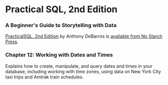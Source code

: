 # Practical SQL, 2nd Edition
### A Beginner's Guide to Storytelling with Data

[PracticalSQL, 2nd Edition](https://nostarch.com/practical-sql-2nd-edition/) by Anthony DeBarros is [available from No Starch Press](https://nostarch.com/practical-sql-2nd-edition/).

### Chapter 12: Working with Dates and Times

Explains how to create, manipulate, and query dates and times in your database, including working with time zones, using data on New York City taxi trips and Amtrak train schedules.
